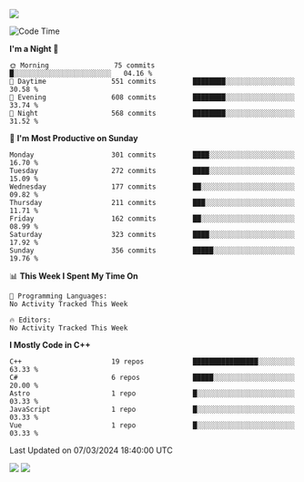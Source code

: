 ![](https://komarev.com/ghpvc/?username=lilpidgey&color=red)
<!--START_SECTION:waka-->
![Code Time](http://img.shields.io/badge/Code%20Time-1%2C491%20hrs%2018%20mins-blue)

**I'm a Night 🦉** 

```text
🌞 Morning                75 commits          █░░░░░░░░░░░░░░░░░░░░░░░░   04.16 % 
🌆 Daytime                551 commits         ████████░░░░░░░░░░░░░░░░░   30.58 % 
🌃 Evening                608 commits         ████████░░░░░░░░░░░░░░░░░   33.74 % 
🌙 Night                  568 commits         ████████░░░░░░░░░░░░░░░░░   31.52 % 
```
📅 **I'm Most Productive on Sunday** 

```text
Monday                   301 commits         ████░░░░░░░░░░░░░░░░░░░░░   16.70 % 
Tuesday                  272 commits         ████░░░░░░░░░░░░░░░░░░░░░   15.09 % 
Wednesday                177 commits         ██░░░░░░░░░░░░░░░░░░░░░░░   09.82 % 
Thursday                 211 commits         ███░░░░░░░░░░░░░░░░░░░░░░   11.71 % 
Friday                   162 commits         ██░░░░░░░░░░░░░░░░░░░░░░░   08.99 % 
Saturday                 323 commits         ████░░░░░░░░░░░░░░░░░░░░░   17.92 % 
Sunday                   356 commits         █████░░░░░░░░░░░░░░░░░░░░   19.76 % 
```


📊 **This Week I Spent My Time On** 

```text
💬 Programming Languages: 
No Activity Tracked This Week

🔥 Editors: 
No Activity Tracked This Week
```

**I Mostly Code in C++** 

```text
C++                      19 repos            ████████████████░░░░░░░░░   63.33 % 
C#                       6 repos             █████░░░░░░░░░░░░░░░░░░░░   20.00 % 
Astro                    1 repo              █░░░░░░░░░░░░░░░░░░░░░░░░   03.33 % 
JavaScript               1 repo              █░░░░░░░░░░░░░░░░░░░░░░░░   03.33 % 
Vue                      1 repo              █░░░░░░░░░░░░░░░░░░░░░░░░   03.33 % 
```




 Last Updated on 07/03/2024 18:40:00 UTC
<!--END_SECTION:waka-->
![](https://hit.yhype.me/github/profile?user_id=42968544)
![](https://komarev.com/ghpvc/?lilpidgey)
